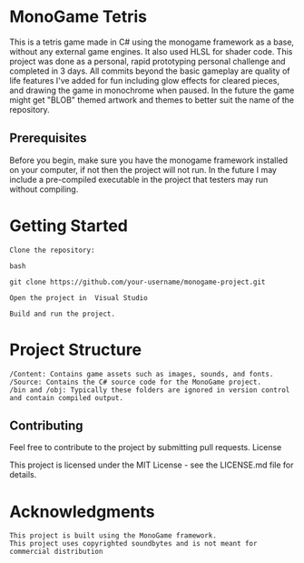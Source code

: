  # MonoGame Tetris

This is a tetris game made in C# using the monogame framework as a base, without any external game engines. It also used HLSL for shader code.
This project was done as a personal, rapid prototyping personal challenge and completed in 3 days. All commits beyond the basic gameplay are quality of life features I've added for fun 
including glow effects for cleared pieces, and drawing the game in monochrome when paused.
In the future the game might get "BLOB" themed artwork and themes to better suit the name of the repository.
## Prerequisites

Before you begin, make sure you have the monogame framework installed on your computer, if not then the project will not run. In the future I may include a pre-compiled executable in the project that
testers may run without compiling.

# Getting Started

    Clone the repository:

    bash

    git clone https://github.com/your-username/monogame-project.git

    Open the project in  Visual Studio

    Build and run the project.

# Project Structure

    /Content: Contains game assets such as images, sounds, and fonts.
    /Source: Contains the C# source code for the MonoGame project.
    /bin and /obj: Typically these folders are ignored in version control and contain compiled output.

## Contributing

Feel free to contribute to the project by submitting pull requests.
License

This project is licensed under the MIT License - see the LICENSE.md file for details.
# Acknowledgments

    This project is built using the MonoGame framework. 
    This project uses copyrighted soundbytes and is not meant for commercial distribution 
